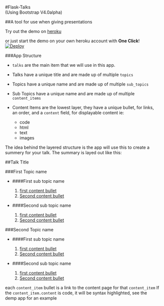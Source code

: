 #Flask-Talks <br/>(Using Bootstrap V4.0alpha)

##A tool for use when giving presentations


Try out the demo on [heroku](https://tranquil-brook-2865.herokuapp.com/talks/)

or just start the demo on your own heroku account with __One Click__!
[![Deploy](https://www.herokucdn.com/deploy/button.png)](https://heroku.com/deploy)

###App Structure

* `talks` are the main item that we will use in this app.

* Talks have a unique title and are made up of multiple `topics` 

* Topics have a unique name and are made up of multiple `sub_topics`

* Sub Topics have a unique name and are made up of multiple `content_items`

* Content Items are the lowest layer, they have a unique bullet, for links, an order, and a `content` field, for displayable content ie:
    - code
    - html
    - text
    - images

The idea behind the layered structure is the app will use this to create a summery for 
your talk. 
The summary is layed out like this:

##Talk Title

###First Topic name

  * ####First sub topic name
    1. [first content bullet](#)
    2. [Second content bullet](#)

  * ####Second sub topic name
    1. [first content bullet](#)
    2. [Second content bullet](#)

###Second Topic name

  * ####First sub topic name
    1. [first content bullet](#)
    2. [Second content bullet](#)

  * ####Second sub topic name
    1. [first content bullet](#)
    2. [Second content bullet](#)


each `content_item` bullet is a link to the content page for that `content_item`
If the `content_item.content` is code, it will be syntax highlighted, see the demp app for an example
